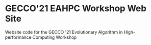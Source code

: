 # GECCO'21 EAHPC Workshop Web Site

Website code for the GECCO '21 Evolutionary Algorithm in High-performance Computing Workshop
